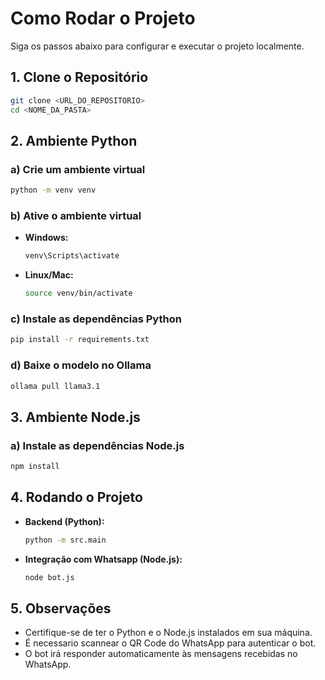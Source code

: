 # Como Rodar o Projeto

Siga os passos abaixo para configurar e executar o projeto localmente.

## 1. Clone o Repositório

```bash
git clone <URL_DO_REPOSITORIO>
cd <NOME_DA_PASTA>
```

## 2. Ambiente Python

### a) Crie um ambiente virtual

```bash
python -m venv venv
```

### b) Ative o ambiente virtual

- **Windows:**
  ```bash
  venv\Scripts\activate
  ```
- **Linux/Mac:**
  ```bash
  source venv/bin/activate
  ```

### c) Instale as dependências Python

```bash
pip install -r requirements.txt
```
### d) Baixe o modelo no Ollama
```bash
ollama pull llama3.1
```

## 3. Ambiente Node.js

### a) Instale as dependências Node.js

```bash
npm install
```

## 4. Rodando o Projeto

- **Backend (Python):**
  ```bash
  python -m src.main 
  ```
- **Integração com Whatsapp (Node.js):**
  ```bash
  node bot.js
  ```

## 5. Observações

- Certifique-se de ter o Python e o Node.js instalados em sua máquina.
- É necessario scannear o QR Code do WhatsApp para autenticar o bot.
- O bot irá responder automaticamente às mensagens recebidas no WhatsApp.
